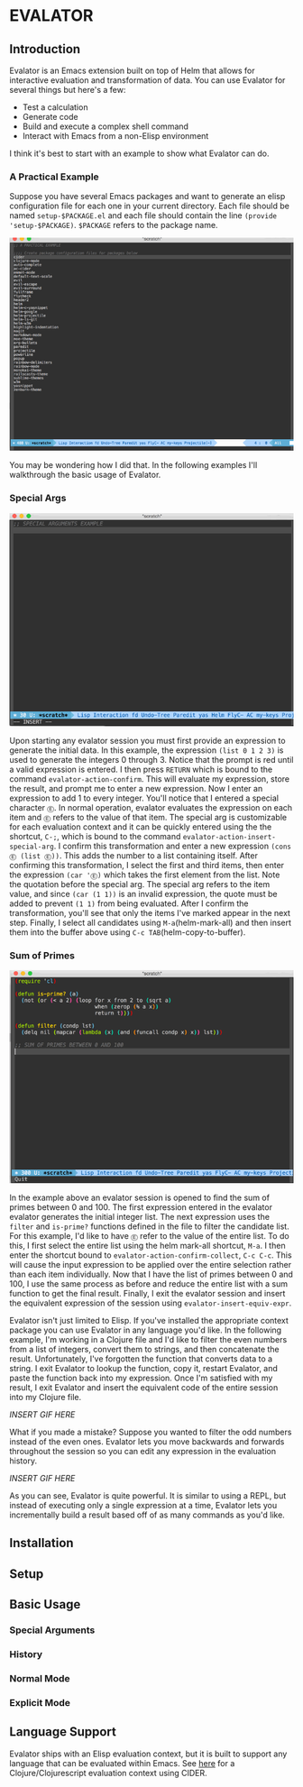 # EVALATOR #

## Introduction ##

Evalator is an Emacs extension built on top of Helm that allows for interactive evaluation and transformation of data.  You can use Evalator for several things but here's a few:

* Test a calculation
* Generate code
* Build and execute a complex shell command
* Interact with Emacs from a non-Elisp environment

I think it's best to start with an example to show what Evalator can do.

### A Practical Example ###
Suppose you have several Emacs packages and want to generate an elisp configuration file for each one in your current directory.  Each file should be named ```setup-$PACKAGE.el``` and each file should contain the line ```(provide 'setup-$PACKAGE)```. ```$PACKAGE``` refers to the package name.

![a-practical-example](example-gifs/practical.gif)

You may be wondering how I did that.  In the following examples I'll walkthrough the basic usage of Evalator.

### Special Args ###
![special-args-example](example-gifs/special-args.gif)

Upon starting any evalator session you must first provide an expression to generate the initial data.  In this example, the expression ```(list 0 1 2 3)``` is used to generate the integers 0 through 3.  Notice that the prompt is red until a valid expression is entered.  I then press ```RETURN``` which is bound to the command ```evalator-action-confirm```.  This will evaluate my expression, store the result, and prompt me to enter a new expression.  Now I enter an expression to add 1 to every integer.  You'll notice that I entered a special character ```Ⓔ```.  In normal operation, evalator evaluates the expression on each item and ```Ⓔ``` refers to the value of that item.  The special arg is customizable for each evaluation context and it can be quickly entered using the the shortcut, ```C-;```, which is bound to the command ```evalator-action-insert-special-arg```.  I confirm this transformation and enter a new expression ```(cons Ⓔ (list Ⓔ))```.  This adds the number to a list containing itself.  After confirming this transformation,  I select the first and third items, then enter the expression ```(car 'Ⓔ)``` which takes the first element from the list.  Note the quotation before the special arg.  The special arg refers to the item value, and since ```(car (1 1))``` is an invalid expression, the quote must be added to prevent ```(1 1)``` from being evaluated.  After I confirm the transformation, you'll see that only the items I've marked appear in the next step.  Finally,  I select all candidates using ```M-a```(helm-mark-all) and then insert them into the buffer above using ```C-c TAB```(helm-copy-to-buffer).

### Sum of Primes ###
![prime-example](example-gifs/primes.gif)

In the example above an evalator session is opened to find the sum of primes between 0 and 100.  The first expression entered in the evalator evalator generates the initial integer list.  The next expression uses the ```filter``` and ```is-prime?``` functions defined in the file to filter the candidate list.  For this example, I'd like to have ```Ⓔ``` refer to the value of the entire list.  To do this, I first select the entire list using the helm mark-all shortcut, ```M-a```.  I then enter the shortcut bound to ```evalator-action-confirm-collect```, ```C-c C-c```.  This will cause the input expression to be applied over the entire selection rather than each item individually.  Now that I have the list of primes between 0 and 100, I use the same process as before and reduce the entire list with a sum function to get the final result.  Finally, I exit the evalator session and insert the equivalent expression of the session using ```evalator-insert-equiv-expr```.


Evalator isn't just limited to Elisp.  If you've installed the appropriate context package you can use Evalator in any language you'd like.  In the following example, I'm working in a Clojure file and I'd like to filter the even numbers from a list of integers, convert them to strings, and then concatenate the result.  Unfortunately, I've forgotten the function that converts data to a string.  I exit Evalator to lookup the function, copy it, restart Evalator, and paste the function back into my expression.  Once I'm satisfied with my result, I exit Evalator and insert the equivalent code of the entire session into my Clojure file.

*INSERT GIF HERE*

What if you made a mistake?  Suppose you wanted to filter the odd numbers instead of the even ones.  Evalator lets you move backwards and forwards throughout the session so you can edit any expression in the evaluation history.

*INSERT GIF HERE*

As you can see, Evalator is quite powerful.  It is similar to using a REPL, but instead of executing only a single expression at a time, Evalator lets you incrementally build a result based off of as many commands as you'd like.

## Installation ##
## Setup ##
## Basic Usage ##
### Special Arguments ###
### History ###
### Normal Mode ###
### Explicit Mode ###
## Language Support ##
Evalator ships with an Elisp evaluation context, but it is built to support any language that can be evaluated within Emacs.  See [here](https://github.com/seanirby/evalator-context-cider) for a Clojure/Clojurescript evaluation context using CIDER.

